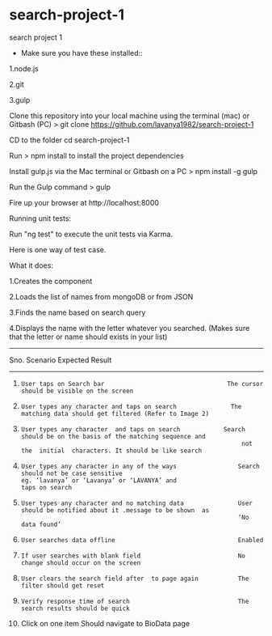 # search-project-1
search project 1


* Make sure you have these installed::

1.node.js

2.git 

3.gulp

Clone this repository into your local machine using the terminal (mac) or Gitbash (PC) > git clone https://github.com/lavanya1982/search-project-1

CD to the folder cd search-project-1

Run > npm install to install the project dependencies

Install gulp.js via the Mac terminal or Gitbash on a PC > npm install -g gulp

Run the Gulp command > gulp

Fire up your browser at http://localhost:8000


Running unit tests:

Run "ng test" to execute the unit tests via Karma.

Here is one way of test case.

What it does:

1.Creates the component

2.Loads the list of names from mongoDB or from JSON

3.Finds the name based on search query

4.Displays the name with the letter whatever you searched. (Makes sure that the letter or name should exists in your list)


_____________________________________________________________________________________________________________________________
Sno.	          Scenario	                                           Expected Result
_____________________________________________________________________________________________________________________________
1.     User taps on Search bar	                                The cursor should be visible on the screen 
2.     User types any character and taps on search               The matching data should get filtered (Refer to Image 2)
3.     User types any character  and taps on search	           Search should be on the basis of the matching sequence and 
                                                                    not the  initial  characters. It should be like search
                                                                   
4.     User types any character in any of the ways                 Search should not be case sensitive
       eg. ‘lavanya’ or ‘Lavanya’ or ‘LAVANYA’ and 
       taps on search   

5.     User types any character and no matching data               User should be notified about it .message to be shown  as 
                                                                   ‘No data found’  
                                                   
6.     User searches data offline                                  Enabled

7.     If user searches with blank field                           No change should occur on the screen

8.     User clears the search field after  to page again           The filter should get reset

9.     Verify response time of search                              The search results should be quick

10.    Click on one item                                           Should navigate to BioData page


